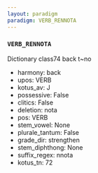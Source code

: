 ```yaml
---
layout: paradigm
paradigm: VERB_RENNOTA
---
```

### ` VERB_RENNOTA `

Dictionary class74 back t~no
* harmony: back
* upos: VERB
* kotus_av: J
* possessive: False
* clitics: False
* deletion: nota
* pos: VERB
* stem_vowel: None
* plurale_tantum: False
* grade_dir: strengthen
* stem_diphthong: None
* suffix_regex: nnota
* kotus_tn: 72
